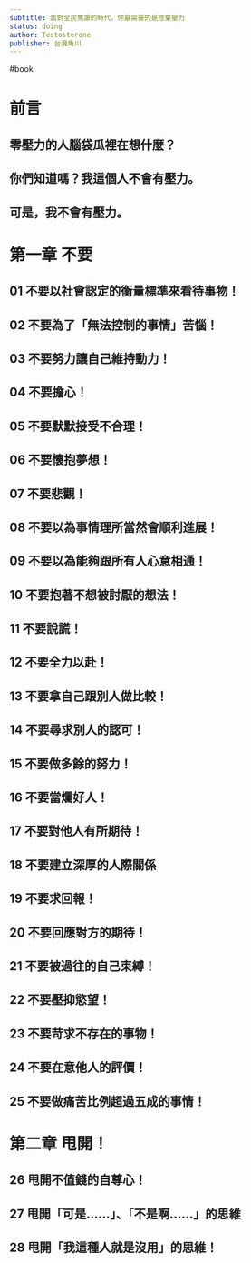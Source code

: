 ```yaml
---
subtitle: 面對全民焦慮的時代，你最需要的是捨棄壓力
status: doing
author: Testosterone
publisher: 台灣角川
---
```

#book 
# 前言 

## 零壓力的人腦袋瓜裡在想什麼？

## 你們知道嗎？我這個人不會有壓力。

## 可是，我不會有壓力。

# 第一章 不要

## 01 不要以社會認定的衡量標準來看待事物！

## 02 不要為了「無法控制的事情」苦惱！

## 03 不要努力讓自己維持動力！

## 04 不要擔心！

## 05 不要默默接受不合理！

## 06 不要懷抱夢想！

## 07 不要悲觀！

## 08 不要以為事情理所當然會順利進展！

## 09 不要以為能夠跟所有人心意相通！

## 10 不要抱著不想被討厭的想法！

## 11 不要說謊！

## 12 不要全力以赴！

## 13 不要拿自己跟別人做比較！

## 14 不要尋求別人的認可！

## 15 不要做多餘的努力！

## 16 不要當爛好人！

## 17 不要對他人有所期待！

## 18 不要建立深厚的人際關係

## 19 不要求回報！

## 20 不要回應對方的期待！

## 21 不要被過往的自己束縛！

## 22 不要壓抑慾望！

## 23 不要苛求不存在的事物！

## 24 不要在意他人的評價！

## 25 不要做痛苦比例超過五成的事情！

# 第二章 甩開！

## 26 甩開不值錢的自尊心！

## 27 甩開「可是......」、「不是啊......」的思維

## 28 甩開「我這種人就是沒用」的思維！

